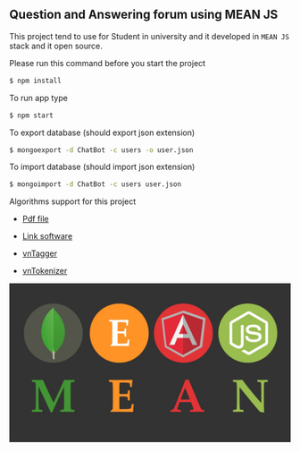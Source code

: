 ## Question and Answering forum using MEAN JS

This project tend to use for Student in university and it developed in `MEAN JS` stack and it open source.

Please run this command before you start the project

```sh
$ npm install
```

To run app type 

```sh
$ npm start
```

To export database (should export json extension)

```sh
$ mongoexport -d ChatBot -c users -o user.json
```

To import database (should import json extension)

```sh
$ mongoimport -d ChatBot -c users user.json
```

Algorithms support for this project

* [Pdf file](https://www.google.com.vn/url?sa=t&rct=j&q=&esrc=s&source=web&cd=3&cad=rja&uact=8&ved=0ahUKEwjclY-D4p3RAhXTq5QKHbJlBVQQFggnMAI&url=http%3A%2F%2Fwww1.cs.columbia.edu%2Fnlp%2Fsgd%2Fbleu.pdf&usg=AFQjCNE3eVYqTOI_iTMIW5g5XE5ex1R-3A&sig2=sTNlr2a37bL3MB_9k8L3uA)

* [Link software](http://mim.hus.vnu.edu.vn/phuonglh/softwares)

* [vnTagger](http://mim.hus.vnu.edu.vn/phuonglh/softwares/vnTagger)

* [vnTokenizer](http://mim.hus.vnu.edu.vn/phuonglh/softwares/vnTokenizer)

![](Note/meanjs.jpg)

